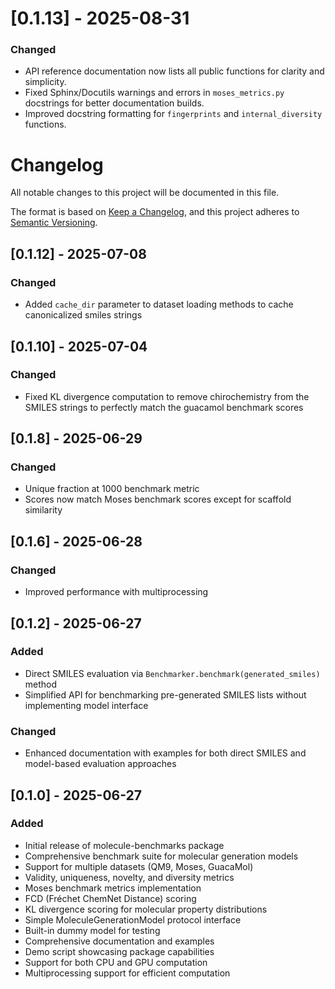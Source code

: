 # [0.1.13] - 2025-08-31

### Changed

- API reference documentation now lists all public functions for clarity and simplicity.
- Fixed Sphinx/Docutils warnings and errors in `moses_metrics.py` docstrings for better documentation builds.
- Improved docstring formatting for `fingerprints` and `internal_diversity` functions.

# Changelog

All notable changes to this project will be documented in this file.

The format is based on [Keep a Changelog](https://keepachangelog.com/en/1.0.0/),
and this project adheres to [Semantic Versioning](https://semver.org/spec/v2.0.0.html).

## [0.1.12] - 2025-07-08

### Changed

- Added `cache_dir` parameter to dataset loading methods to cache canonicalized smiles strings

## [0.1.10] - 2025-07-04

### Changed

- Fixed KL divergence computation to remove chirochemistry from the SMILES strings to perfectly match the guacamol benchmark scores

## [0.1.8] - 2025-06-29

### Changed

- Unique fraction at 1000 benchmark metric
- Scores now match Moses benchmark scores except for scaffold similarity

## [0.1.6] - 2025-06-28

### Changed

- Improved performance with multiprocessing

## [0.1.2] - 2025-06-27

### Added

- Direct SMILES evaluation via `Benchmarker.benchmark(generated_smiles)` method
- Simplified API for benchmarking pre-generated SMILES lists without implementing model interface

### Changed

- Enhanced documentation with examples for both direct SMILES and model-based evaluation approaches

## [0.1.0] - 2025-06-27

### Added

- Initial release of molecule-benchmarks package
- Comprehensive benchmark suite for molecular generation models
- Support for multiple datasets (QM9, Moses, GuacaMol)
- Validity, uniqueness, novelty, and diversity metrics
- Moses benchmark metrics implementation
- FCD (Fréchet ChemNet Distance) scoring
- KL divergence scoring for molecular property distributions
- Simple MoleculeGenerationModel protocol interface
- Built-in dummy model for testing
- Comprehensive documentation and examples
- Demo script showcasing package capabilities
- Support for both CPU and GPU computation
- Multiprocessing support for efficient computation
